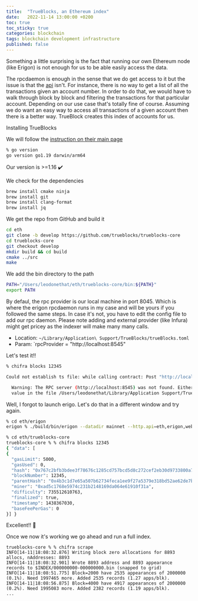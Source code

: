 ```yaml
---
title:  "TrueBlocks, an Ethereum index"
date:   2022-11-14 13:00:00 +0200
toc: true
toc_sticky: true
categories: blockchain
tags: blockchain development infrastructure
published: false
---
```


Something a little surprising is the fact that running our own Ethereum node
(like Erigon) is not enough for us to be able easily access the data.

The rpcdaemon is enough in the sense that we do get access to it but the issue
is that the [api](https://ethereum.org/en/developers/docs/apis/json-rpc/) isn't.
For instance, there is no way to get a list of all the transactions given an
account number. In order to do that, we would have to walk through block by block
and filtering the transactions for that particular account. Depending on our
use case that's totally fine of course. Assuming we do want an easy way to access
all transactions of a given account then there is a better way. TrueBlock creates
this index of accounts for us.

Installing TrueBlocks

We will follow the [instruction on their main page](https://trueblocks.io/docs/install/install-trueblocks/)

``` bash
% go version
go version go1.19 darwin/arm64
```

Our version is >=1.16 ✔️

We check for the dependencies

``` bash
brew install cmake ninja
brew install git
brew install clang-format
brew install jq
```

We get the repo from GitHub and build it

``` bash
cd eth
git clone -b develop https://github.com/trueblocks/trueblocks-core
cd trueblocks-core
git checkout develop
mkdir build && cd build
cmake ../src
make
```

We add the bin directory to the path

``` bash
PATH="/Users/leodonethat/eth/trueblocks-core/bin:${PATH}"
export PATH
```

By defaul, the rpc provider is our local machine in port 8045. Which is where the
erigon rpcdaemon runs in my case and will be yours if you followed the same steps.
In case it's not, you have to edit the config file to add our rpc daemon. Please
note adding and external provider (like Infura) might get pricey as the indexer
will make many many calls.
* Location: `~/Library/Application\ Support/TrueBlocks/trueBlocks.toml`
* Param: `rpcProvider = "http://localhost:8545"

Let's test it!!

``` bash
% chifra blocks 12345

Could not establish ts file: while calling contract: Post "http://localhost:8545": dial tcp 127.0.0.1:8545: connect: connection refused

  Warning: The RPC server (http://localhost:8545) was not found. Either start it, or edit the rpcProvider
  value in the file /Users/leodonethat/Library/Application Support/TrueBlocks/trueBlocks.toml. Quitting...
```

Well, I forgot to launch erigo. Let's do that in a different window and
try again.

``` bash
% cd eth/erigon
erigon % ./build/bin/erigon --datadir mainnet --http.api=eth,erigon,web3,net,debug,trace,txpool
```

``` bash
% cd eth/trueblocks-core
trueblocks-core % % chifra blocks 12345
{ "data": [
{
  "gasLimit": 5000,
  "gasUsed": 0,
  "hash": "0x767c2bfb3bdee3f78676c1285cd757bcd5d8c272cef2eb30d9733800a78c0b6d",
  "blockNumber": 12345,
  "parentHash": "0x4b3c1d7e65a507b62734feca1ee9f27a5379e318bd52ae62de7ba67dbeac66a3",
  "miner": "0xad5c1768e5974c231b2148169da064e61910f31a",
  "difficulty": 735512610763,
  "finalized": true,
  "timestamp": 1438367030,
  "baseFeePerGas": 0
}] }
```

Excellent!! 🥳

Once we now it's working we go ahead and run a full index.

```
trueblocks-core % % chifra scrape
INFO[14-11|18:08:32.876] Writing block zero allocations for 8893 allocs, nAddresses: 8893
INFO[14-11|18:08:32.901] Wrote 8893 address and 8893 appearance records to $INDEX/000000000-000000000.bin (snapped to grid)
INFO[14-11|18:08:51.775] Block=2000 have 2535 appearances of 2000000 (0.1%). Need 1997465 more. Added 2535 records (1.27 apps/blk).
INFO[14-11|18:08:56.875] Block=4000 have 4917 appearances of 2000000 (0.2%). Need 1995083 more. Added 2382 records (1.19 apps/blk).
...
```
